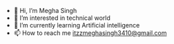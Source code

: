 - 👋 Hi, I’m Megha Singh
- 👀 I’m interested in technical world
- 🌱 I’m currently learning Artificial intelligence 
- 📫 How to reach me itzzmeghasingh3410@gmail.com

<!---
Meghasingh-d31/Meghasingh-d31 is a ✨ special ✨ repository because its `README.md` (this file) appears on your GitHub profile.
You can click the Preview link to take a look at your changes.
--->
